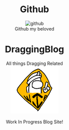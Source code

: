 <h1 align="center">Github</h1>
<p align="center">
<img src="https://raw.githubusercontent.com/PortilizenDev/Blog/main/Content/Github/Github.png" width="100" title="github">
  <br>
Github my beloved
</p>

<h1 align="center">DraggingBlog</h1>

<p align="center">
All things Dragging Related
<br>
<img src="https://raw.githubusercontent.com/DragginGroup/Blog/main/Content/Github/WIP.gif" width="150" title="wip">
</p>
<p align="center">
Work In Progress Blog Site!
</p>
